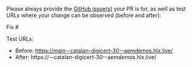 Please always provide the [GitHub issue(s)](../issues) your PR is for, as well as test URLs where your change can be observed (before and after):

Fix #<gh-issue-id>

Test URLs:
- Before: https://main--catalan-digicert-30--aemdemos.hlx.live/
- After: https://<branch>--catalan-digicert-30--aemdemos.hlx.live/

